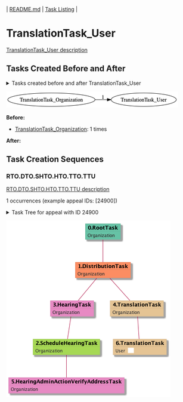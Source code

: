 | [README.md](/README.md) | [Task Listing](tasklist.md) |

# TranslationTask_User

[TranslationTask_User description](../descr/TranslationTask_User.md)

## Tasks Created Before and After

<details><summary>Tasks created before and after TranslationTask_User</summary>

```
digraph G {
rankdir="LR";
"TranslationTask_Organization" -> "TranslationTask_User" [label=1]
}
```
</details>

![TranslationTask_User](dot/TranslationTask_User.dot.png)

**Before:**

   * [TranslationTask_Organization](TranslationTask_Organization.md): 1 times

**After:**


## Task Creation Sequences

### RTO.DTO.SHTO.HTO.TTO.TTU

[RTO.DTO.SHTO.HTO.TTO.TTU description](../descr/RTO.DTO.SHTO.HTO.TTO.TTU.md)

1 occurrences (example appeal IDs: [24900])

<details><summary>Task Tree for appeal with ID 24900</summary>

```
@startuml
skinparam {
  ObjectBorderColor #555
  ObjectBorderThickness 0
  ObjectFontStyle bold
  ObjectFontSize 14
  ObjectAttributeFontColor #333
  ObjectAttributeFontSize 12
}
  object 0.RootTask #66c2a5 {
Organization
}
  object 1.DistributionTask #fc8d62 {
Organization
}
  object 2.ScheduleHearingTask #a6d854 {
Organization
}
  object 3.HearingTask #e78ac3 {
Organization
}
  object 4.TranslationTask #e5c494 {
Organization
}
  object 5.HearingAdminActionVerifyAddressTask #e78ac3 {
Organization
}
  object 6.TranslationTask #e5c494 {
User  <back:white>    </back>
}
0.RootTask -- 1.DistributionTask
3.HearingTask -- 2.ScheduleHearingTask
1.DistributionTask -- 3.HearingTask
1.DistributionTask -- 4.TranslationTask
2.ScheduleHearingTask -- 5.HearingAdminActionVerifyAddressTask
4.TranslationTask -- 6.TranslationTask
@enduml
```
</details>

![RTO.DTO.SHTO.HTO.TTO.TTU-24900](uml/RTO.DTO.SHTO.HTO.TTO.TTU-24900.png)


